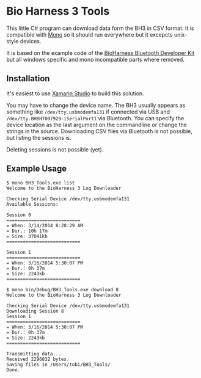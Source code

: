 # Bio Harness 3 Tools

This little C# program can download data form the BH3 in CSV format.
It is compatible with [Mono](www.mono-project.com) so it should run everywhere but it excepcts unix-style devices.

It is based on the example code of the [BioHarness Bluetooth Developer Kit](http://bioharness.com/zephyr-labs/)
but all windows specific and mono incompatible parts where removed.

## Installation

It's easiest to use [Xamarin Studio](http://xamarin.com/download) to build this solution.

You may have to change the device name. The BH3 usually appears as something 
like `/dev/tty.usbmodemfa131` if connected via USB and `/dev/tty.BHBHT007929-iSerialPort1` via Bluetooth.
You can specify the device location as the last argument on the commandline or change the strings in the source.
Downloading CSV files via Bluetooth is not possible, but listing the sessions is.

Deleting sessions is not possible (yet).

## Example Usage

    $ mono BH3_Tools.exe list
    Welcome to the BioHarness 3 Log Downloader
    
    Checking Serial Device /dev/tty.usbmodemfa131
    Available Sessions:
    
    Session 0
    ===========================
    = When: 3/14/2014 8:28:29 AM
    = Dur.: 10h 17m
    = Size: 37041kb
    ===========================
    
    Session 1
    ===========================
    = When: 3/16/2014 5:30:07 PM
    = Dur.: 0h 37m
    = Size: 2243kb
    ===========================
     
    $ mono bin/Debug/BH3_Tools.exe download 8
    Welcome to the BioHarness 3 Log Downloader

    Checking Serial Device /dev/tty.usbmodemfa131
    Downloading Session 8
    Session 1
    ===========================
    = When: 3/16/2014 5:30:07 PM
    = Dur.: 0h 37m
    = Size: 2243kb
    ===========================

    Transmitting data...
    Received 2296832 bytes.
    Saving files in /Users/tobi/BH3_Tools/
    Done.
